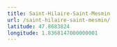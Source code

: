 ```yaml
---
title: Saint-Hilaire-Saint-Mesmin
url: /saint-hilaire-saint-mesmin/
latitude: 47.8683824
longitude: 1.8368147000000001
---
```

